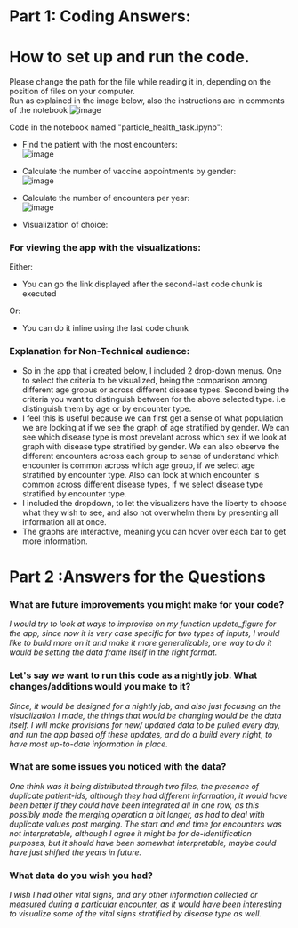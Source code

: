 # **Part 1: Coding Answers:** 

# **How to set up and run the code.**  
Please change the path for the file while reading it in, depending on the position of files on your computer.  
Run as explained in the image below, also the instructions are in comments of the notebook
![image](https://user-images.githubusercontent.com/63582428/163691367-f26dd986-1bd4-43ca-ae59-20cd4807ac66.png)  


Code in the notebook named "particle_health_task.ipynb":  
- Find the patient with the most encounters:  
![image](https://user-images.githubusercontent.com/63582428/163691794-280e95fd-afe5-45ee-8916-840ae6655b36.png)

- Calculate the number of vaccine appointments by gender:  
![image](https://user-images.githubusercontent.com/63582428/163691766-460654df-c01b-4ab5-ac47-b55c8495b491.png)

- Calculate the number of encounters per year:  
![image](https://user-images.githubusercontent.com/63582428/163691775-e569a8e1-774c-4d7a-ad63-0d1e42116e9f.png)

- Visualization of choice:  
### For viewing the app with the visualizations: 
Either:
- You can go the link displayed after the second-last code chunk is executed  

Or:
- You can do it inline using the last code chunk  


### Explanation for Non-Technical audience:
- So in the app that i created below, I included 2 drop-down menus. One to select the criteria to be visualized, being the comparison among different age gropus or across different disease types. Second being the criteria you want to distinguish between for the above selected type. i.e distinguish them by age or by encounter type.    
- I feel this is useful because we can first get a sense of what population we are looking at if we see the graph of age stratified by gender. We can see which disease type is most prevelant across which sex if we look at graph with disease type stratified by gender. We can also observe the different encounters across each group to sense of understand which encounter is common across which age group, if we select age stratified by encounter type. Also can look at which encounter is common across different disease types, if we select disease type stratified by encounter type.   
- I included the dropdown, to let the visualizers have the liberty to choose what they wish to see, and also not overwhelm them by presenting all information all at once. 
- The graphs are interactive, meaning you can hover over each bar to get more information.


# **Part 2 :Answers for the Questions**
 

### **What are future improvements you might make for your code?**     
*I would try to look at ways to improvise on my function update_figure for the app, since now it is very case specific for two types of inputs, I would like to build   more on it and make it more generalizable, one way to do it would be setting the data frame itself in the right format.* 

### **Let's say we want to run this code as a nightly job. What changes/additions would you make to it?**   
*Since, it would be designed for a nightly job, and also just focusing on the visualization I made, the things that would be changing would be the data itself. I will make provisions for new/ updated data to be pulled every day, and run the app based off these updates, and do a build every night, to have most up-to-date information in place.*

### **What are some issues you noticed with the data?**
*One think was it being distributed through two files, the presence of duplicate patient-ids, although they had different information, it would have been better if they could have been integrated all in one row, as this possibly made the merging operation a bit longer, as had to deal with duplicate values post merging. The start and end time for encounters was not interpretable, although I agree it might be for de-identification purposes, but it should have been somewhat interpretable, maybe could have just shifted the years in future.*  

### **What data do you wish you had?**    
*I wish I had other vital signs, and any other information collected or measured during a particular encounter, as it would have been interesting to visualize some of the vital signs stratified by disease type as well.*
